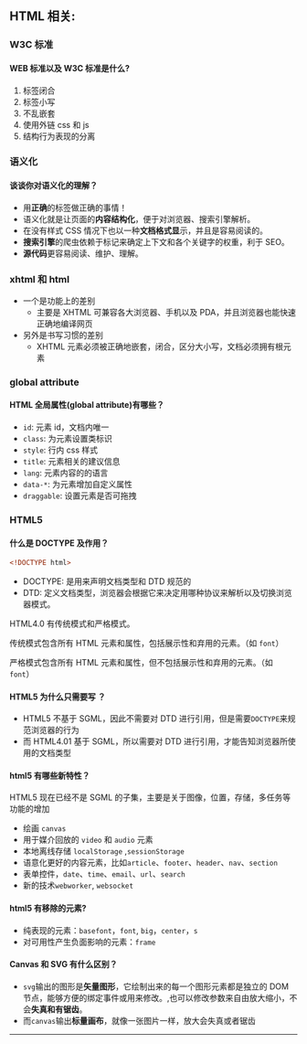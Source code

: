 <a name="5cffe6f3"></a>

## HTML 相关:

<a name="e2cc26b4"></a>

### W3C 标准

<a name="3bb71186"></a>

#### WEB 标准以及 W3C 标准是什么?

1. 标签闭合
1. 标签小写
1. 不乱嵌套
1. 使用外链 css 和 js
1. 结构行为表现的分离

<a name="80b2466e"></a>

### 语义化

<a name="26fc5869"></a>

#### 谈谈你对语义化的理解？

- 用**正确**的标签做正确的事情！
- 语义化就是让页面的**内容结构化**，便于对浏览器、搜索引擎解析。
- 在没有样式 CSS 情况下也以一种**文档格式显**示，并且是容易阅读的。
- **搜索引擎**的爬虫依赖于标记来确定上下文和各个关键字的权重，利于 SEO。
- **源代码**更容易阅读、维护、理解。

<a name="4068b765"></a>

### xhtml 和 html

- 一个是功能上的差别
  - 主要是 XHTML 可兼容各大浏览器、手机以及 PDA，并且浏览器也能快速正确地编译网页
- 另外是书写习惯的差别
  - XHTML 元素必须被正确地嵌套，闭合，区分大小写，文档必须拥有根元素

<a name="8155c6ca"></a>

### global attribute

<a name="37f4292f"></a>

#### HTML 全局属性(global attribute)有哪些？

- `id`: 元素 id，文档内唯一
- `class`: 为元素设置类标识
- `style`: 行内 css 样式
- `title`: 元素相关的建议信息
- `lang`: 元素内容的的语言
- `data-*`: 为元素增加自定义属性
- `draggable`: 设置元素是否可拖拽

<a name="HTML5"></a>

### HTML5

<a name="16633cf9"></a>

#### 什么是 DOCTYPE 及作用？

```html
<!DOCTYPE html>
```

- DOCTYPE: 是用来声明文档类型和 DTD 规范的
- DTD: 定义文档类型，浏览器会根据它来决定用哪种协议来解析以及切换浏览器模式。

HTML4.0 有传统模式和严格模式。

传统模式包含所有 HTML 元素和属性，包括展示性和弃用的元素。（如 `font`）

严格模式包含所有 HTML 元素和属性，但不包括展示性和弃用的元素。（如 `font`）

<a name="7ca63f84"></a>

#### HTML5 为什么只需要写 <!DOCTYPE html>？

- HTML5 不基于 SGML，因此不需要对 DTD 进行引用，但是需要`DOCTYPE`来规范浏览器的行为
- 而 HTML4.01 基于 SGML，所以需要对 DTD 进行引用，才能告知浏览器所使用的文档类型

<a name="a91b3f12"></a>

#### html5 有哪些新特性？

HTML5 现在已经不是 SGML 的子集，主要是关于图像，位置，存储，多任务等功能的增加

- 绘画 `canvas`
- 用于媒介回放的 `video` 和 `audio` 元素
- 本地离线存储 `localStorage` ,`sessionStorage`
- 语意化更好的内容元素，比如`article`、`footer`、`header`、`nav`、`section`
- 表单控件，`date`、`time`、`email`、`url`、`search`
- 新的技术`webworker`, `websocket`

<a name="031fc2e9"></a>

#### html5 有移除的元素?

- 纯表现的元素：`basefont`，`font`, `big`，`center`，`s`
- 对可用性产生负面影响的元素：`frame`

<a name="200fd42f"></a>

#### Canvas 和 SVG 有什么区别？

- `svg`输出的图形是**矢量图形**，它绘制出来的每一个图形元素都是独立的 DOM 节点，能够方便的绑定事件或用来修改。,也可以修改参数来自由放大缩小，不会**失真和有锯齿**。
- 而`canvas`输出**标量画布**，就像一张图片一样，放大会失真或者锯齿

---
